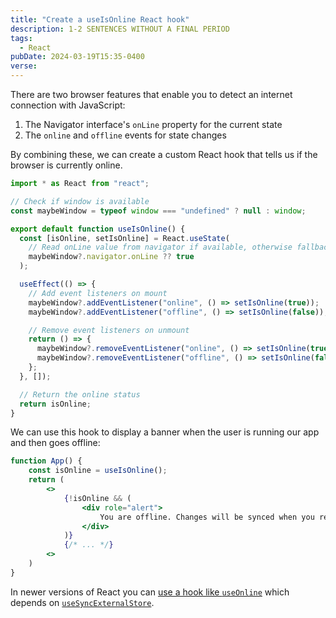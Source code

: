 ```yaml
---
title: "Create a useIsOnline React hook"
description: 1-2 SENTENCES WITHOUT A FINAL PERIOD
tags:
  - React
pubDate: 2024-03-19T15:35-0400
verse:
---
```


There are two browser features that enable you to detect an internet connection
with JavaScript:

1. The Navigator interface's `onLine` property for the current state
2. The `online` and `offline` events for state changes

By combining these, we can create a custom React hook that tells us if the
browser is currently online.

```jsx
import * as React from "react";

// Check if window is available
const maybeWindow = typeof window === "undefined" ? null : window;

export default function useIsOnline() {
  const [isOnline, setIsOnline] = React.useState(
    // Read onLine value from navigator if available, otherwise fallback to true
    maybeWindow?.navigator.onLine ?? true
  );

  useEffect(() => {
    // Add event listeners on mount
    maybeWindow?.addEventListener("online", () => setIsOnline(true));
    maybeWindow?.addEventListener("offline", () => setIsOnline(false));

    // Remove event listeners on unmount
    return () => {
      maybeWindow?.removeEventListener("online", () => setIsOnline(true));
      maybeWindow?.removeEventListener("offline", () => setIsOnline(false));
    };
  }, []);

  // Return the online status
  return isOnline;
}
```

We can use this hook to display a banner when the user is running our app and
then goes offline:

```jsx
function App() {
    const isOnline = useIsOnline();
    return (
        <>
            {!isOnline && (
                <div role="alert">
                    You are offline. Changes will be synced when you reconnect.
                </div>
            )}
            {/* ... */}
        <>
    )
}
```

In newer versions of React you can
[use a hook like `useOnline`](https://github.com/uiwjs/react-use-online) which
depends on
[`useSyncExternalStore`](https://react.dev/reference/react/useSyncExternalStore).
